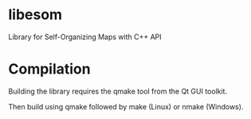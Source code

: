 libesom
=======

Library for Self-Organizing Maps with C++ API

Compilation
===========

Building the library requires the qmake tool from the Qt GUI toolkit.

Then build using qmake followed by make (Linux) or nmake (Windows).
